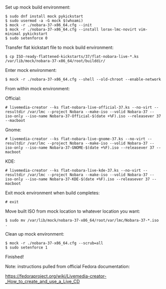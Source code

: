 Set up mock build environment:
```
$ sudo dnf install mock pykickstart
$ sudo usermod -a -G mock $(whoami)
$ mock -r ./nobara-37-x86_64.cfg --init
$ mock -r ./nobara-37-x86_64.cfg --install lorax-lmc-novirt vim-minimal pykickstart
$ sudo setenforce 0
```

Transfer flat kickstart file to mock build environment:

```
$ cp ISO-ready-flattened-kickstarts/37/flat-nobara-live-*.ks /var/lib/mock/nobara-37-x86_64/root/builddir/
```

Enter mock environment:
```
$ mock -r ./nobara-37-x86_64.cfg --shell --old-chroot --enable-network
```

From within mock environment:

Official:
```
# livemedia-creator --ks flat-nobara-live-official-37.ks --no-virt --resultdir /var/lmc --project Nobara --make-iso --volid Nobara-37 --iso-only --iso-name Nobara-37-Official-$(date +%F).iso --releasever 37 --macboot
```


Gnome:
```
# livemedia-creator --ks flat-nobara-live-gnome-37.ks --no-virt --resultdir /var/lmc --project Nobara --make-iso --volid Nobara-37 --iso-only --iso-name Nobara-37-GNOME-$(date +%F).iso --releasever 37 --macboot
```

KDE:
```
# livemedia-creator --ks flat-nobara-live-kde-37.ks --no-virt --resultdir /var/lmc --project Nobara --make-iso --volid Nobara-37 --iso-only --iso-name Nobara-37-KDE-$(date +%F).iso --releasever 37 --macboot
```


Exit mock environment when build completes:
```
# exit
```

Move built ISO from mock location to whatever location you want:

```
$ sudo mv /var/lib/mock/nobara-37-x86_64/root/var/lmc/Nobara-37-*.iso .
```

Clean up mock environment:
```
$ mock -r ./nobara-37-x86_64.cfg --scrub=all
$ sudo setenforce 1
```

Finished!

Note: instructions pulled from official Fedora documentation:

https://fedoraproject.org/wiki/Livemedia-creator-_How_to_create_and_use_a_Live_CD


